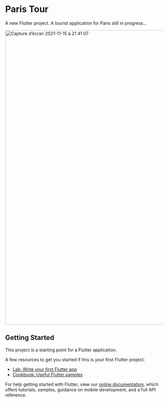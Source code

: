# Paris Tour

A new Flutter project. A tourist application for Paris still in progress...

<img width="940" alt="Capture d’écran 2021-11-15 à 21 41 07" src="https://user-images.githubusercontent.com/61911915/143919692-ad2e1c3a-ffcc-4ff1-a622-8ac25750cd81.png">

## Getting Started

This project is a starting point for a Flutter application.

A few resources to get you started if this is your first Flutter project:

- [Lab: Write your first Flutter app](https://flutter.dev/docs/get-started/codelab)
- [Cookbook: Useful Flutter samples](https://flutter.dev/docs/cookbook)

For help getting started with Flutter, view our
[online documentation](https://flutter.dev/docs), which offers tutorials,
samples, guidance on mobile development, and a full API reference.
